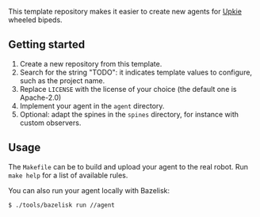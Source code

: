 This template repository makes it easier to create new agents for [Upkie](https://github.com/upkie/upkie) wheeled bipeds.

## Getting started

1. Create a new repository from this template.
2. Search for the string "TODO": it indicates template values to configure, such as the project name.
3. Replace ``LICENSE`` with the license of your choice (the default one is Apache-2.0)
4. Implement your agent in the ``agent`` directory.
5. Optional: adapt the spines in the ``spines`` directory, for instance with custom observers.

## Usage

The `Makefile` can be to build and upload your agent to the real robot. Run ``make help`` for a list of available rules.

You can also run your agent locally with Bazelisk:

```bash
$ ./tools/bazelisk run //agent
```
